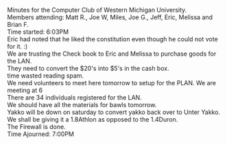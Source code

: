 Minutes for the Computer Club of Western Michigan University.<br>
Members attending: Matt R., Joe W, Miles, Joe G., Jeff, Eric, Melissa and Brian F.<br>
Time started: 6:03PM<br>
Eric had noted that he liked the constitution even though he could not vote for it. :)<br>
We are trusting the Check book to Eric and Melissa to purchase goods for the LAN.<br>
They need to convert the $20's into $5's in the cash box.<br>
time wasted reading spam.<br>
We need volunteers to meet here tomorrow to setup for the PLAN.  We are meeting at 6<br>
There are 34 individuals registered for the LAN.<br>
We should have all the materials for bawls tomorrow.<br>
Yakko will be down on saturday to convert yakko back over to Unter Yakko.<br>
We shall be giving it a 1.8Athlon as opposed to the 1.4Duron.<br>
The Firewall is done.<br>
Time Ajourned: 7:00PM<br>
